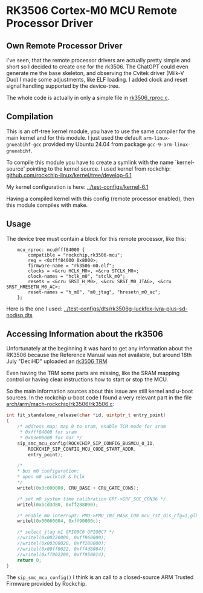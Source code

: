 # RK3506 Cortex-M0 MCU Remote Processor Driver

## Own Remote Processor Driver

I've seen, that the remote processor drivers are actually pretty simple and short so I decided to create one for the rk3506. The ChatGPT could even generate me the base skeleton, and observing the Cvitek driver (Milk-V Duo) I made some adjustments, like ELF loading. I added clock and reset signal handling supported by the device-tree.

The whole code is actually in only a simple file in [rk3506_rproc.c](rk3506_rproc.c).

## Compilation
This is an off-tree kernel module, you have to use the same compiler for the main kernel and for this module.
I just used the default `arm-linux-gnueabihf-gcc` provided my Ubuntu 24.04 from package `gcc-9-arm-linux-gnueabihf`.

To compile this module you have to create a symlink with the name `kernel-source' pointing to the kernel source.
I used kernel from rockchip: [github.com/rockchip-linux/kernel/tree/develop-6.1](https://github.com/rockchip-linux/kernel/tree/develop-6.1)

My kernel configuration is here: [../test-configs/kernel-6.1](../test-configs/kernel-6.1)

Having a compiled kernel with this config (remote processor enabled), then this module compiles with make.

## Usage

The device tree must contain a block for this remote processor, like this:
```dts
	mcu_rproc: mcu@fff84000 {
		compatible = "rockchip,rk3506-mcu";
		reg = <0xfff84000 0x8000>;
		firmware-name = "rk3506-m0.elf";
		clocks = <&cru HCLK_M0>, <&cru STCLK_M0>;
		clock-names = "hclk_m0", "stclk_m0";
		resets = <&cru SRST_H_M0>, <&cru SRST_M0_JTAG>, <&cru SRST_HRESETN_M0_AC>;
		reset-names = "h_m0", "m0_jtag", "hresetn_m0_ac";
	};
```

Here is the one I used: [../test-configs/dts/rk3506g-luckfox-lyra-plus-sd-nodisp.dts](../test-configs/dts/rk3506g-luckfox-lyra-plus-sd-nodisp.dts)

## Accessing Information about the rk3506

Unfortunately at the beginning it was hard to get any information about the RK3506 because the Reference Manual
was not available, but around 18th July "DeciHD" uploaded an [rk3506 TRM](https://github.com/DeciHD/rockchip_docs/tree/main/rk3506)

Even having the TRM some parts are missing, like the SRAM mapping control or having clear instructions how to start or stop the MCU.

So the main information sources about this issue are still kernel and u-boot sources.
In the rockchip u-boot code I found a very relevant part in the file [arch/arm/mach-rockchip/rk3506/rk3506.c](https://github.com/rockchip-linux/u-boot/blob/next-dev/arch/arm/mach-rockchip/rk3506/rk3506.c):

```C
int fit_standalone_release(char *id, uintptr_t entry_point)
{
	/* address map: map 0 to sram, enable TCM mode for sram
	 * 0xfff84000 for sram
	 * 0x03e00000 for ddr */
	sip_smc_mcu_config(ROCKCHIP_SIP_CONFIG_BUSMCU_0_ID,
		ROCKCHIP_SIP_CONFIG_MCU_CODE_START_ADDR,
		entry_point);

	/*
	* bus m0 configuration:
	* open m0 swclktck & hclk
	*/
	writel(0x0c000000, CRU_BASE + CRU_GATE_CON5);

	/* set m0 system time calibration GRF->GRF_SOC_CON36 */
	writel(0xbcd3d80, 0xff288090);

	/* enable m0 interrupt: PMU->PMU_INT_MASK_CON mcu_rst_dis_cfg=1,glb_int_mask_mcu=0 */
	writel(0x00060004, 0xff90000c);

	/* select jtag m1 GPIO0C6 GPIO0C7 */
	//writel(0x00220000, 0xff960000);
	//writel(0x00300020, 0xff288000);
	//writel(0x00ff0022, 0xff4d8064);
	//writel(0xff002200, 0xff950014);
	return 0;
}
```

The `sip_smc_mcu_config()` I think is an call to a closed-source ARM Trusted Firmware provided by Rockchip.

